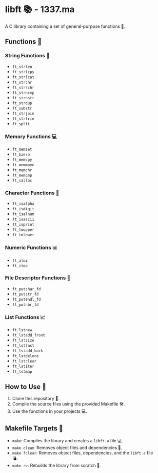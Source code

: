**libft 📚 - 1337.ma**
================

A C library containing a set of general-purpose functions 🤖.

**Functions 📝**
------------

### String Functions 📄

* `ft_strlen`
* `ft_strlcpy`
* `ft_strlcat`
* `ft_strchr`
* `ft_strrchr`
* `ft_strncmp`
* `ft_strnstr`
* `ft_strdup`
* `ft_substr`
* `ft_strjoin`
* `ft_strtrim`
* `ft_split`

### Memory Functions 💻

* `ft_memset`
* `ft_bzero`
* `ft_memcpy`
* `ft_memmove`
* `ft_memchr`
* `ft_memcmp`
* `ft_calloc`

### Character Functions 📝

* `ft_isalpha`
* `ft_isdigit`
* `ft_isalnum`
* `ft_isascii`
* `ft_isprint`
* `ft_toupper`
* `ft_tolower`

### Numeric Functions 📊

* `ft_atoi`
* `ft_itoa`

### File Descriptor Functions 📁

* `ft_putchar_fd`
* `ft_putstr_fd`
* `ft_putendl_fd`
* `ft_putnbr_fd`

### List Functions 📈

* `ft_lstnew`
* `ft_lstadd_front`
* `ft_lstsize`
* `ft_lstlast`
* `ft_lstadd_back`
* `ft_lstdelone`
* `ft_lstclear`
* `ft_lstiter`
* `ft_lstmap`

**How to Use 🤔**
--------------

1. Clone this repository 📂.
2. Compile the source files using the provided Makefile 🛠️.
3. Use the functions in your projects 💻.

**Makefile Targets 🎯**
-------------------

* `make`: Compiles the library and creates a `libft.a` file 💻.
* `make clean`: Removes object files and dependencies 💸.
* `make fclean`: Removes object files, dependencies, and the `libft.a` file 💣.
* `make re`: Rebuilds the library from scratch 🔁.

